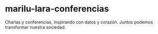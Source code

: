 # marilu-lara-conferencias
Charlas y conferencias, inspirando con datos y corazón. Juntos podemos transformar nuestra sociedad.
